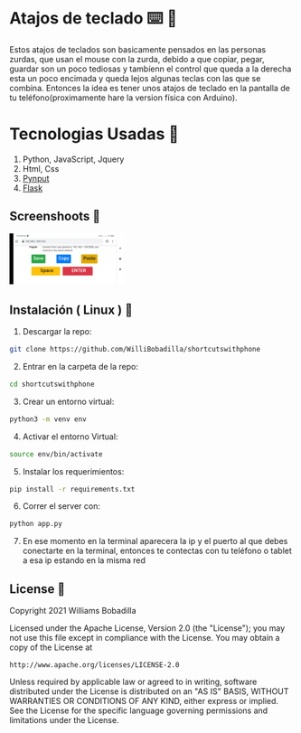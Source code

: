 # Atajos de teclado :keyboard: :rocket:

Estos atajos de teclados son basicamente pensados en las personas zurdas, que usan el mouse con la zurda, debido a que copiar, pegar, guardar son un poco tediosas y tambíenn el control que queda a la derecha esta un poco encimada y queda lejos algunas teclas con las que se combina. Entonces la idea es tener unos atajos de teclado en la pantalla de tu teléfono(proximamente hare la version física con Arduino).

# Tecnologias Usadas :wrench:

1. Python, JavaScript, Jquery
2. Html, Css
3. [Pynput](https://pynput.readthedocs.io/en/latest/index.html)
4. [Flask](https://flask.palletsprojects.com/en/1.1.x/)

## Screenshoots :iphone:

<p float="left">
<img src="https://github.com/WilliBobadilla/shortcutswithphone/blob/master/screenshoots/1.jpeg"  width="40%" height="25%" />
</p>

## Instalación ( Linux ) :dvd:

1. Descargar la repo:

```bash
git clone https://github.com/WilliBobadilla/shortcutswithphone
```

2. Entrar en la carpeta de la repo:

```bash
cd shortcutswithphone
```

3. Crear un entorno virtual:

```bash
python3 -m venv env
```

4. Activar el entorno Virtual:

```bash
source env/bin/activate
```

5. Instalar los requerimientos:

```bash
pip install -r requirements.txt
```

6. Correr el server con:

```bash
python app.py
```

7. En ese momento en la terminal aparecera la ip y el puerto al que debes conectarte en la terminal,
   entonces te contectas con tu teléfono o tablet a esa ip estando en la misma red

## License :page_facing_up:

Copyright 2021 Williams Bobadilla

Licensed under the Apache License, Version 2.0 (the "License");
you may not use this file except in compliance with the License.
You may obtain a copy of the License at

    http://www.apache.org/licenses/LICENSE-2.0

Unless required by applicable law or agreed to in writing, software
distributed under the License is distributed on an "AS IS" BASIS,
WITHOUT WARRANTIES OR CONDITIONS OF ANY KIND, either express or implied.
See the License for the specific language governing permissions and
limitations under the License.
